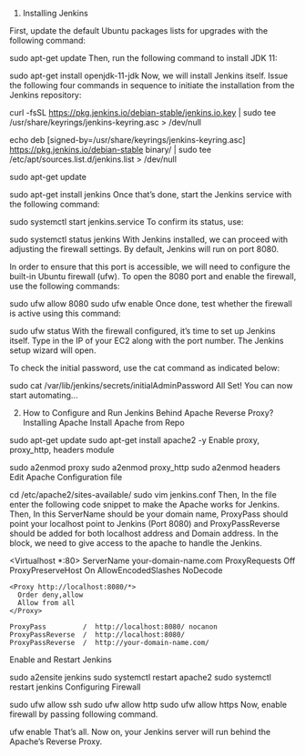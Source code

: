 1. Installing Jenkins

First, update the default Ubuntu packages lists for upgrades with the following command:

sudo apt-get update
Then, run the following command to install JDK 11:

sudo apt-get install openjdk-11-jdk
Now, we will install Jenkins itself. Issue the following four commands in sequence to initiate the installation from the Jenkins repository:

curl -fsSL https://pkg.jenkins.io/debian-stable/jenkins.io.key | sudo tee \
  /usr/share/keyrings/jenkins-keyring.asc > /dev/null

echo deb [signed-by=/usr/share/keyrings/jenkins-keyring.asc] \
  https://pkg.jenkins.io/debian-stable binary/ | sudo tee \
  /etc/apt/sources.list.d/jenkins.list > /dev/null

sudo apt-get update

sudo apt-get install jenkins
Once that’s done, start the Jenkins service with the following command:

sudo systemctl start jenkins.service
To confirm its status, use:

sudo systemctl status jenkins
With Jenkins installed, we can proceed with adjusting the firewall settings. By default, Jenkins will run on port 8080.

In order to ensure that this port is accessible, we will need to configure the built-in Ubuntu firewall (ufw). To open the 8080 port and enable the firewall, use the following commands:

sudo ufw allow 8080
sudo ufw enable
Once done, test whether the firewall is active using this command:

sudo ufw status
With the firewall configured, it’s time to set up Jenkins itself. Type in the IP of your EC2 along with the port number. The Jenkins setup wizard will open.

To check the initial password, use the cat command as indicated below:

sudo cat /var/lib/jenkins/secrets/initialAdminPassword
All Set! You can now start automating...

2. How to Configure and Run Jenkins Behind Apache Reverse Proxy?
Installing Apache Install Apache from Repo

sudo apt-get update
sudo apt-get install apache2 -y
Enable proxy, proxy_http, headers module

sudo a2enmod proxy
sudo a2enmod proxy_http
sudo a2enmod headers
Edit Apache Configuration file

cd /etc/apache2/sites-available/
sudo vim jenkins.conf
Then, In the file enter the following code snippet to make the Apache works for Jenkins. Then, In this ServerName should be your domain name, ProxyPass should point your localhost point to Jenkins (Port 8080) and ProxyPassReverse should be added for both localhost address and Domain address. In the block, we need to give access to the apache to handle the Jenkins.

<Virtualhost *:80>
    ServerName        your-domain-name.com
    ProxyRequests     Off
    ProxyPreserveHost On
    AllowEncodedSlashes NoDecode
 
    <Proxy http://localhost:8080/*>
      Order deny,allow
      Allow from all
    </Proxy>
 
    ProxyPass         /  http://localhost:8080/ nocanon
    ProxyPassReverse  /  http://localhost:8080/
    ProxyPassReverse  /  http://your-domain-name.com/
</Virtualhost>
Enable and Restart Jenkins

sudo a2ensite jenkins
sudo systemctl restart apache2
sudo systemctl restart jenkins
Configuring Firewall

sudo ufw allow ssh
sudo ufw allow http
sudo ufw allow https
Now, enable firewall by passing following command.

ufw enable
That’s all. Now on, your Jenkins server will run behind the Apache’s Reverse Proxy.






